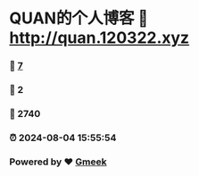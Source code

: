 # QUAN的个人博客 :link: http://quan.120322.xyz 
### :page_facing_up: [7](http://quan.120322.xyz/tag.html) 
### :speech_balloon: 2 
### :hibiscus: 2740 
### :alarm_clock: 2024-08-04 15:55:54 
### Powered by :heart: [Gmeek](https://github.com/Meekdai/Gmeek)
